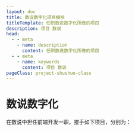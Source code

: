 ```yaml
---
layout: doc
title: 数说数字化项目模块
titleTemplate: 任职数说数字化所做的项目
description: 项目 数说
head:
  - - meta
    - name: description
      content: 任职数说数字化所做的项目
  - - meta
    - name: keywords
      content: 项目 数说
pageClass: project-shushuo-class
---
```


# 数说数字化

在数说中担任前端开发一职，接手如下项目，分别为：

<blogLis :items="[
  {
    title: '智能报告',
    link: '/shushuo/ai-report-frontend/cxo',
    description: `<p>企业中远海运特运内部使用的项目，集成了文档模板创建、AI解析上传的 <code>excel</code> 表数据生成对应的内容给使用者粘贴到文档中、<code>Word</code>、<code>PPT</code>在线编辑等功能。</p>`,
  },
]" />
